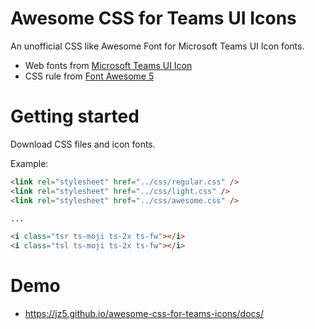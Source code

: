 # Awesome CSS for Teams UI Icons

An unofficial CSS like Awesome Font for Microsoft Teams UI Icon fonts.

* Web fonts from [Microsoft Teams UI Icon](https://github.com/OfficeDev/msteams-ui-components/tree/master/msteams-ui-icons)
* CSS rule from [Font Awesome 5](https://github.com/FortAwesome/Font-Awesome)
 

# Getting started

Download CSS files and icon fonts.

Example:
```html
<link rel="stylesheet" href="../css/regular.css" />
<link rel="stylesheet" href="../css/light.css" />
<link rel="stylesheet" href="../css/awesome.css" />

...

<i class="tsr ts-moji ts-2x ts-fw"></i>
<i class="tsl ts-moji ts-2x ts-fw"></i>
```

# Demo

* https://jz5.github.io/awesome-css-for-teams-icons/docs/

